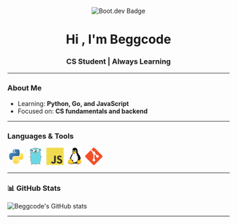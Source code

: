 <p align="center">
  <img src="https://api.boot.dev/v1/users/public/bd7a22ed-d9c1-46fb-bd24-8722b618c901/thumbnail" alt="Boot.dev Badge"/>
</p>

<h1 align="center">Hi , I'm Beggcode</h1>
<h3 align="center">CS Student | Always Learning</h3>

---

###  About Me
-  Learning: **Python, Go, and JavaScript**
-  Focused on: **CS fundamentals and backend**

---

###  Languages & Tools
<p align="left">
  <img src="https://raw.githubusercontent.com/devicons/devicon/master/icons/python/python-original.svg" alt="python" width="40" height="40"/>
  <img src="https://raw.githubusercontent.com/devicons/devicon/master/icons/go/go-original.svg" alt="go" width="40" height="40"/>
  <img src="https://raw.githubusercontent.com/devicons/devicon/master/icons/javascript/javascript-original.svg" alt="javascript" width="40" height="40"/>
  <img src="https://raw.githubusercontent.com/devicons/devicon/master/icons/linux/linux-original.svg" alt="linux" width="40" height="40"/>
  <img src="https://raw.githubusercontent.com/devicons/devicon/master/icons/git/git-original.svg" alt="git" width="40" height="40"/>
</p>

---

### 📊 GitHub Stats
![Beggcode's GitHub stats](https://github-readme-stats.vercel.app/api?username=Beggcode&show_icons=true&theme=radical)

---


